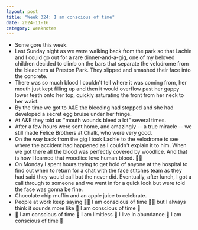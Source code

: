 ```yaml
---
layout: post
title: "Week 324: I am conscious of time"
date: 2024-11-16
category: weaknotes
---
```

* Some gore this week.
* Last Sunday night as we were walking back from the park so that Lachie and I could go out for a rare dinner-and-a-gig, one of my beloved children decided to climb on the bars that separate the velodrome from the bleachers at Preston Park. They slipped and smashed their face into the concrete.
* There was so much blood I couldn't tell where it was coming from, her mouth just kept filling up and then it would overflow past her gappy lower teeth onto her top, quickly saturating the front from her neck to her waist.
* By the time we got to A&E the bleeding had stopped and she had developed a secret egg bruise under her fringe.
* At A&E they told us "mouth wounds bleed a lot" several times.
* After a few hours were sent home, and amazingly --  a true miracle -- we still made Felice Brothers at Chalk, who were very good.
* On the way back from the gig I took Lachie to the velodrome to see where the accident had happened as I couldn't explain it to him. When we got there all the blood was perfectly covered by woodlice. And that is how I learned that woodlice love human blood. 🧛🏻
* On Monday I spent hours trying to get hold of anyone at the hospital to find out when to return for a chat with the face stitches team as they had said they would call but the never did. Eventually, after lunch, I got a call through to someone and we went in for a quick look but were told the face was gonna be fine.
* Chocolate chip muffin and an apple juice to celebrate.
* People at work keep saying 💁🏻 I am conscious of time 💁🏻 but I always think it sounds more like 🧘 I am conscious of time 🧘
* 🧘 I am conscious of time 🧘 I am limitless 🧘 I live in abundance 🧘 I am conscious of time 🧘
